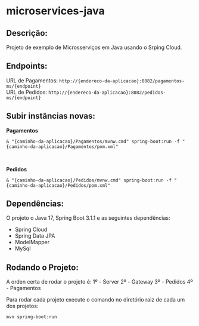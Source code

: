 # microservices-java
Descrição:
----------
Projeto de exemplo de Microsserviços em Java usando o Srping Cloud.

Endpoints:
----------
URL de Pagamentos: `http://{endereco-da-aplicacao}:8082/pagamentos-ms/{endpoint}`
<br>
URL de Pedidos: `http://{endereco-da-aplicacao}:8082/pedidos-ms/{endpoint}`

Subir instâncias novas:
-----------------------
<b>Pagamentos</b><br>
```shell script
& "{caminho-da-aplicacao}/Pagamentos/mvnw.cmd" spring-boot:run -f "{caminho-da-aplicacao}/Pagamentos/pom.xml"
```
<br>

<b>Pedidos</b><br>
```shell script
& "{caminho-da-aplicacao}/Pedidos/mvnw.cmd" spring-boot:run -f "{caminho-da-aplicacao}/Pedidos/pom.xml"
```

Dependências:
-------------
O projeto o Java 17, Spring Boot 3.1.1 e as seguintes dependências:
* Spring Cloud
* Spring Data JPA
* ModelMapper
* MySql

Rodando o Projeto:
------------------
A orden certa de rodar o projeto é:
1º - Server
2º - Gateway
3º - Pedidos
4º - Pagamentos

Para rodar cada projeto execute o comando no diretório raiz de cada um dos projetos:
```shell script
mvn spring-boot:run
```
